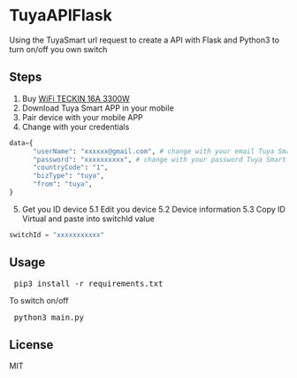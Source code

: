 # TuyaAPIFlask

Using the TuyaSmart url request to create a API with Flask and Python3 to turn on/off you own switch


## Steps

1. Buy [WiFi TECKIN 16A 3300W](https://www.amazon.es/Inteligente-TECKIN-Temporizador-Aplicaciones-Cualquier/dp/B07SK1CVVV/ref=sr_1_16?__mk_es_ES=%C3%85M%C3%85%C5%BD%C3%95%C3%91&dchild=1&keywords=teckin&qid=1605567893&sr=8-16)
2. Download Tuya Smart APP in your mobile
3. Pair device with your mobile APP
4. Change with your credentials

```python
data={
      "userName": "xxxxxx@gmail.com", # change with your email Tuya Smart APP
      "password": "xxxxxxxxxx", # change with your password Tuya Smart APP
      "countryCode": "1",
      "bizType": "tuya",
      "from": "tuya",
}
```
5. Get you ID device
5.1 Edit you device
5.2 Device information
5.3 Copy ID Virtual and paste into switchId value

```python
switchId = "xxxxxxxxxxx"
```

## Usage

<pre> pip3 install -r requirements.txt </pre>

To switch on/off
<pre> python3 main.py </pre>


License
----

MIT
